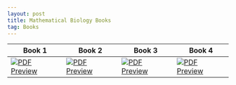 ```yaml
---
layout: post
title: Mathematical Biology Books
tag: Books
---
```



| Book 1 | Book 2 | Book 3 | Book 4 |
|--------|--------|--------|--------|
| [![PDF Preview](https://media.springernature.com/w316/springer-static/cover-hires/book/978-1-4471-0049-2?as=webp)](https://drive.google.com/file/d/18QksHoGXWE2fSBqs5aLn0vbyRhjlRFmJ/view?usp=sharing) | [![PDF Preview](https://media.springernature.com/w316/springer-static/cover-hires/book/978-0-387-22437-4?as=webp)](https://drive.google.com/file/d/1pba_GAsBMzRXpq2PuxXdZaXv6xIEr9HP/view?usp=sharing) | [![PDF Preview](https://media.springernature.com/w316/springer-static/cover-hires/book/978-0-387-22438-1?as=webp)](https://drive.google.com/file/d/1JH3RAp1Tjz__UvqNEZmYekFiGXSVEyWs/view?usp=sharing) | [![PDF Preview](https://media.springernature.com/w316/springer-static/cover-hires/book/978-3-031-40258-6?as=webp)](https://drive.google.com/file/d/1GorInnvH24Su1Rjl6UN-vfNb4tRkjIB-/view?usp=sharing) | 
